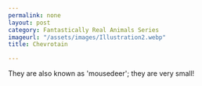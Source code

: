 ```yaml
---
permalink: none
layout: post
category: Fantastically Real Animals Series
imageurl: "/assets/images/Illustration2.webp"
title: Chevrotain

---
```


They are also known as 'mousedeer'; they are very small!
